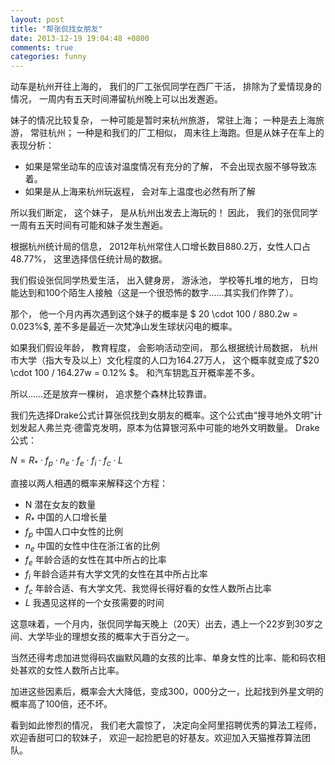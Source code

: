 ```yaml
---
layout: post
title: "帮张侃找女朋友"
date: 2013-12-19 19:04:48 +0800
comments: true
categories: funny
---
```


动车是杭州开往上海的， 我们的厂工张侃同学在西厂干活， 排除为了爱情现身的情况， 一周内有五天时间滞留杭州晚上可以出发邂逅。

妹子的情况比较复杂， 一种可能是暂时来杭州旅游， 常驻上海； 一种是去上海旅游， 常驻杭州； 一种是和我们的厂工相似， 周末往上海跑。但是从妹子在车上的表现分析：

* 如果是常坐动车的应该对温度情况有充分的了解， 不会出现衣服不够导致冻着。
* 如果是从上海来杭州玩返程， 会对车上温度也必然有所了解

所以我们断定， 这个妹子， 是从杭州出发去上海玩的！
因此， 我们的张侃同学一周有五天时间有可能和妹子发生邂逅。

根据杭州统计局的信息， 2012年杭州常住人口增长数目880.2万，女性人口占48.77%， 这里选择信任统计局的数据。

我们假设张侃同学热爱生活， 出入健身房， 游泳池， 学校等扎堆的地方， 日均能达到和100个陌生人接触（这是一个很恐怖的数字……其实我们作弊了）。

那个， 他一个月内再次遇到这个妹子的概率是 $ 20 \cdot 100 / 880.2w = 0.023\%$, 差不多是最近一次梵净山发生球状闪电的概率。

如果我们假设年龄， 教育程度， 会影响活动空间， 那么根据统计局数据， 杭州市大学（指大专及以上）文化程度的人口为164.27万人， 这个概率就变成了$20 \cdot 100 / 164.27w = 0.12\% $。 和汽车钥匙互开概率差不多。

所以……还是放弃一棵树， 追求整个森林比较靠谱。
 
我们先选择Drake公式计算张侃找到女朋友的概率。这个公式由“搜寻地外文明”计划发起人弗兰克·德雷克发明，原本为估算银河系中可能的地外文明数量。
Drake公式：

$N = R_{\ast} \cdot f_p \cdot n_e \cdot f_e \cdot f_i \cdot f_c \cdot L$


直接以两人相遇的概率来解释这个方程：

* N 潜在女友的数量
* $R_{\ast}$ 中国的人口增长量
* $f_p$ 中国人口中女性的比例
* $n_e$ 中国的女性中住在浙江省的比例
* $f_e$ 年龄合适的女性在其中所占的比率
* $f_i$ 年龄合适并有大学文凭的女性在其中所占比率
* $f_c$ 年龄合适、有大学文凭、我觉得长得好看的女性人数所占比率
* $L$ 我遇见这样的一个女孩需要的时间


这意味着，一个月内，张侃同学每天晚上（20天）出去，遇上一个22岁到30岁之间、大学毕业的理想女孩的概率大于百分之一。

当然还得考虑加进觉得码农幽默风趣的女孩的比率、单身女性的比率、能和码农相处甚欢的女性人数所占比率。

加进这些因素后，概率会大大降低，变成300，000分之一，比起找到外星文明的概率高了100倍，还不坏。

看到如此惨烈的情况， 我们老大震惊了， 决定向全阿里招聘优秀的算法工程师， 欢迎香甜可口的软妹子， 欢迎一起捡肥皂的好基友。欢迎加入天猫推荐算法团队。
